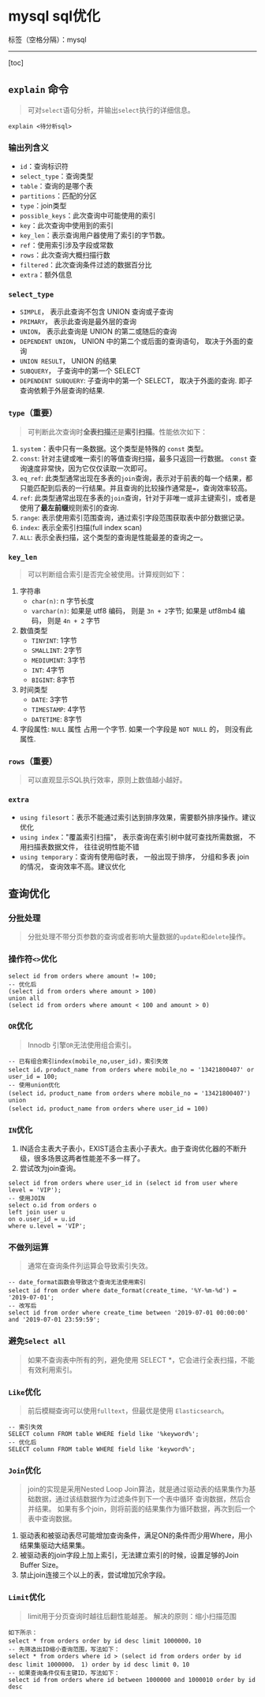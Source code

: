 # mysql sql优化

标签（空格分隔）：mysql

---

[toc]

## `explain` 命令
> 可对`select`语句分析，并输出`select`执行的详细信息。

```
explain <待分析sql>
```

### 输出列含义

- `id`：查询标识符
- `select_type`：查询类型
- `table`：查询的是哪个表
- `partitions`：匹配的分区
- `type`：join类型
- `possible_keys`：此次查询中可能使用的索引
- `key`：此次查询中使用到的索引
- `key_len`：表示查询用户器使用了索引的字节数。
- `ref`：使用索引涉及字段或常数
- `rows`：此次查询大概扫描行数
- `filtered`：此次查询条件过滤的数据百分比
- `extra`：额外信息

### `select_type`

- `SIMPLE`， 表示此查询不包含 UNION 查询或子查询
- `PRIMARY`， 表示此查询是最外层的查询
- `UNION`， 表示此查询是 UNION 的第二或随后的查询
- `DEPENDENT UNION`， UNION 中的第二个或后面的查询语句， 取决于外面的查询
- `UNION RESULT`， UNION 的结果
- `SUBQUERY`， 子查询中的第一个 SELECT
- `DEPENDENT SUBQUERY`: 子查询中的第一个 SELECT， 取决于外面的查询. 即子查询依赖于外层查询的结果.

### `type`（重要）
> 可判断此次查询时**全表扫描**还是**索引扫描**。性能依次如下：

1. `system`：表中只有一条数据。这个类型是特殊的 `const` 类型。
1. `const`: 针对主键或唯一索引的等值查询扫描，最多只返回一行数据。 `const` 查询速度非常快，因为它仅仅读取一次即可。
1. `eq_ref`: 此类型通常出现在多表的`join`查询，表示对于前表的每一个结果，都只能匹配到后表的一行结果。并且查询的比较操作通常是`=`，查询效率较高。
1. `ref`: 此类型通常出现在多表的`join`查询，针对于非唯一或非主键索引，或者是使用了**最左前缀**规则索引的查询.
1. `range`: 表示使用索引范围查询，通过索引字段范围获取表中部分数据记录。 
1. `index`: 表示全索引扫描(full index scan)
1. `ALL`: 表示全表扫描，这个类型的查询是性能最差的查询之一。

### `key_len`
> 可以判断组合索引是否完全被使用。计算规则如下：

1. 字符串
    - `char(n)`: n 字节长度
    - `varchar(n)`: 如果是 utf8 编码， 则是 `3n + 2`字节; 如果是 utf8mb4 编码， 则是 `4n + 2` 字节
1. 数值类型
    - `TINYINT`: 1字节
    - `SMALLINT`: 2字节
    - `MEDIUMINT`: 3字节
    - `INT`: 4字节
    - `BIGINT`: 8字节
1. 时间类型
    - `DATE`: 3字节
    - `TIMESTAMP`: 4字节
    - `DATETIME`: 8字节
1. 字段属性: `NULL` 属性 占用一个字节. 如果一个字段是 `NOT NULL` 的， 则没有此属性.

### `rows`（重要）
> 可以直观显示SQL执行效率，原则上数值越小越好。

### `extra`

- `using filesort`：表示不能通过索引达到排序效果，需要额外排序操作。建议优化
- `using index`："覆盖索引扫描"， 表示查询在索引树中就可查找所需数据， 不用扫描表数据文件， 往往说明性能不错
- `using temporary`：查询有使用临时表， 一般出现于排序， 分组和多表 join 的情况， 查询效率不高。建议优化

## 查询优化

### 分批处理
> 分批处理不带分⻚参数的查询或者影响⼤量数据的`update`和`delete`操作。

### 操作符`<>`优化

```
select id from orders where amount != 100;
-- 优化后
(select id from orders where amount > 100) 
union all
(select id from orders where amount < 100 and amount > 0)
```

### `OR`优化
> Innodb 引擎`OR`无法使用组合索引。

```
-- 已有组合索引index(mobile_no,user_id)，索引失效
select id，product_name from orders where mobile_no = '13421800407' or user_id = 100;
-- 使用union优化
(select id，product_name from orders where mobile_no = '13421800407') 
union
(select id，product_name from orders where user_id = 100)
```

### `IN`优化

1. IN适合主表⼤⼦表⼩，EXIST适合主表⼩⼦表⼤。由于查询优化器的不断升级，很多场景这两者性能差不多⼀样了。
2. 尝试改为join查询。

```
select id from orders where user_id in (select id from user where level = 'VIP');
-- 使用JOIN
select o.id from orders o 
left join user u 
on o.user_id = u.id 
where u.level = 'VIP';
```

### 不做列运算
> 通常在查询条件列运算会导致索引失效。

```
-- date_format函数会导致这个查询⽆法使⽤索引
select id from order where date_format(create_time，'%Y-%m-%d') = '2019-07-01';
-- 改写后
select id from order where create_time between '2019-07-01 00:00:00' and '2019-07-01 23:59:59';
```

### 避免`Select all`
> 如果不查询表中所有的列，避免使⽤ SELECT *，它会进⾏全表扫描，不能有效利⽤索引。

### `Like`优化
> 前后模糊查询可以使用`fulltext`，但最优是使用 `Elasticsearch`。

```
-- 索引失效
SELECT column FROM table WHERE field like '%keyword%';
-- 优化后
SELECT column FROM table WHERE field like 'keyword%';
```

### `Join`优化
> join的实现是采⽤Nested Loop Join算法，就是通过驱动表的结果集作为基础数据，通过该结数据作为过滤条件到下⼀个表中循环
查询数据，然后合并结果。
> 如果有多个join，则将前⾯的结果集作为循环数据，再次到后⼀个表中查询数据。

1. 驱动表和被驱动表尽可能增加查询条件，满⾜ON的条件⽽少⽤Where，⽤⼩结果集驱动⼤结果集。
2. 被驱动表的join字段上加上索引，⽆法建⽴索引的时候，设置⾜够的Join Buffer Size。
3. 禁⽌join连接三个以上的表，尝试增加冗余字段。

### `Limit`优化
> limit⽤于分⻚查询时越往后翻性能越差。
> 解决的原则：缩⼩扫描范围 

```
如下所⽰：
select * from orders order by id desc limit 1000000，10
-- 先筛选出ID缩⼩查询范围，写法如下：
select * from orders where id > (select id from orders order by id desc limit 1000000， 1) order by id desc limit 0，10
-- 如果查询条件仅有主键ID，写法如下：
select id from orders where id between 1000000 and 1000010 order by id desc
```
